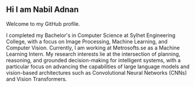 ## Hi I am Nabil Adnan

Welcome to my GitHub profile.

I completed my Bachelor's in Computer Science at Sylhet Engineering College, with a focus on Image Processing, Machine Learning, and Computer Vision. Currently, I am working at Metrosofts.se as a Machine Learning Intern. My research interests lie at the intersection of planning, reasoning, and grounded decision-making for intelligent systems, with a particular focus on advancing the capabilities of large language models and vision-based architectures such as Convolutional Neural Networks (CNNs) and Vision Transformers.

<!--
**adnan-nabil/adnan-nabil** is a ✨ _special_ ✨ repository because its `README.md` (this file) appears on your GitHub profile.

Here are some ideas to get you started:

- 🔭 I’m currently working on ...
- 🌱 I’m currently learning ...
- 👯 I’m looking to collaborate on ...
- 🤔 I’m looking for help with ...
- 💬 Ask me about ...
- 📫 How to reach me: ...
- 😄 Pronouns: ...
- ⚡ Fun fact: ...
-->
